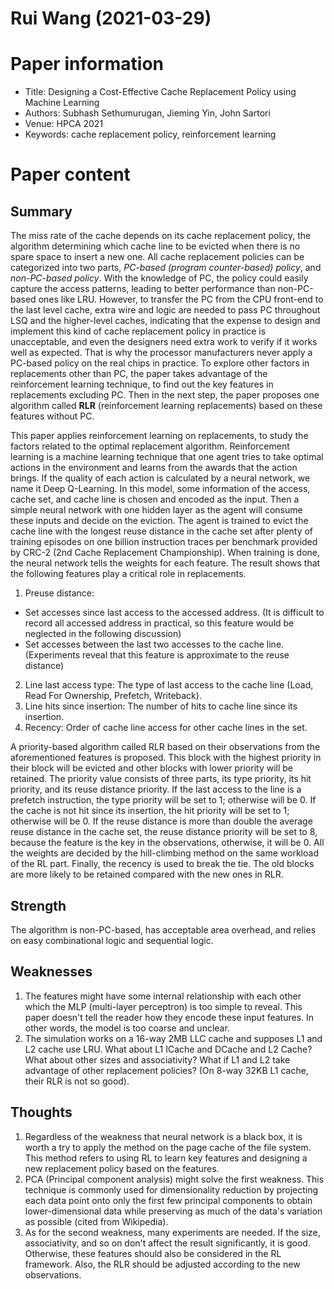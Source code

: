 # Rui Wang (2021-03-29)

# Paper information
- Title: Designing a Cost-Effective Cache Replacement Policy using Machine Learning
- Authors: Subhash Sethumurugan, Jieming Yin, John Sartori
- Venue: HPCA 2021
- Keywords: cache replacement policy, reinforcement learning

# Paper content
## Summary
The miss rate of the cache depends on its cache replacement policy, the algorithm determining which cache line to be evicted when there is no spare space to insert a new one. All cache replacement policies can be categorized into two parts, *PC-based (program counter-based) policy*, and *non-PC-based policy*. With the knowledge of PC, the policy could easily capture the access patterns, leading to better performance than non-PC-based ones like LRU. However, to transfer the PC from the CPU front-end to the last level cache, extra wire and logic are needed to pass PC throughout LSQ and the higher-level caches, indicating that the expense to design and implement this kind of cache replacement policy in practice is unacceptable, and even the designers need extra work to verify if it works well as expected. That is why the processor manufacturers never apply a PC-based policy on the real chips in practice. To explore other factors in replacements other than PC, the paper takes advantage of the reinforcement learning technique, to find out the key features in replacements excluding PC. Then in the next step, the paper proposes one algorithm called **RLR** (reinforcement learning replacements) based on these features without PC.

This paper applies reinforcement learning on replacements, to study the factors related to the optimal replacement algorithm. Reinforcement learning is a machine learning technique that one agent tries to take optimal actions in the environment and learns from the awards that the action brings. If the quality of each action is calculated by a neural network, we name it Deep Q-Learning. In this model, some information of the access, cache set, and cache line is chosen and encoded as the input. Then a simple neural network with one hidden layer as the agent will consume these inputs and decide on the eviction. The agent is trained to evict the cache line with the longest reuse distance in the cache set after plenty of training episodes on one billion instruction traces per benchmark provided by CRC-2 (2nd Cache Replacement Championship). When training is done, the neural network tells the weights for each feature. The result shows that the following features play a critical role in replacements.
1. Preuse distance:
  - Set accesses since last access to the accessed address. (It is difficult to record all accessed address in practical, so this feature would be neglected in the following discussion)
  - Set accesses between the last two accesses to the cache line. (Experiments reveal that this feature is approximate to the reuse distance)
2. Line last access type: The type of last access to the cache line (Load, Read For Ownership, Prefetch, Writeback).
3. Line hits since insertion: The number of hits to cache line since its insertion.
4. Recency: Order of cache line access for other cache lines in the set.

A priority-based algorithm called RLR based on their observations from the aforementioned features is proposed. This block with the highest priority in their block will be evicted and other blocks with lower priority will be retained. The priority value consists of three parts, its type priority, its hit priority, and its reuse distance priority. If the last access to the line is a prefetch instruction, the type priority will be set to 1; otherwise will be 0. If the cache is not hit since its insertion, the hit priority will be set to 1; otherwise will be 0. If the reuse distance is more than double the average reuse distance in the cache set, the reuse distance priority will be set to 8, because the feature is the key in the observations, otherwise, it will be 0. All the weights are decided by the hill-climbing method on the same workload of the RL part. Finally, the recency is used to break the tie. The old blocks are more likely to be retained compared with the new ones in RLR.

## Strength
The algorithm is non-PC-based, has acceptable area overhead, and relies on easy combinational logic and sequential logic.

## Weaknesses
1. The features might have some internal relationship with each other which the MLP (multi-layer perceptron) is too simple to reveal. This paper doesn't tell the reader how they encode these input features. In other words, the model is too coarse and unclear.
2. The simulation works on a 16-way 2MB LLC cache and supposes L1 and L2 cache use LRU. What about L1 ICache and DCache and L2 Cache? What about other sizes and associativity? What if L1 and L2 take advantage of other replacement policies? (On 8-way 32KB L1 cache, their RLR is not so good).

## Thoughts
1. Regardless of the weakness that neural network is a black box, it is worth a try to apply the method on the page cache of the file system. This method refers to using RL to learn key features and designing a new replacement policy based on the features.
2. PCA (Principal component analysis) might solve the first weakness. This technique is commonly used for dimensionality reduction by projecting each data point onto only the first few principal components to obtain lower-dimensional data while preserving as much of the data's variation as possible (cited from Wikipedia).
3. As for the second weakness, many experiments are needed. If the size, associativity, and so on don't affect the result significantly, it is good. Otherwise, these features should also be considered in the RL framework. Also, the RLR should be adjusted according to the new observations.